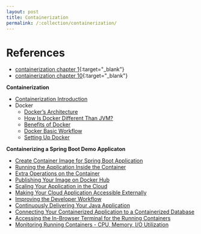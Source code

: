 ```yaml
---
layout: post
title: Containerization
permalink: /:collection/containerization/
---
```


# References
- [containerization chapter 1](https://dzone.com/refcardz/java-containerization?chapter=1){:target="_blank"}
- [containerization chapter 10](https://dzone.com/refcardz/java-containerization?chapter=10){:target="_blank"}

**Containerization**
- [Containerization Introduction](introduction)
- Docker
  - [Docker’s Architecture](docker/architecture)
  - [How Is Docker Different Than JVM?](docker/docker-vs-jvm)
  - [Benefits of Docker](docker/benefits)
  - [Docker Basic Workflow](docker/workflow)
  - [Setting Up Docker](docker/setup)

**Containerizing a Spring Boot Demo Applicaton**
- [Create Container Image for Spring Boot Application](docker/create-container-image)
- [Running the Application Inside the Container](docker/run-application-in-container)
- [Extra Operations on the Container](docker/extra-operations-on-container)
- [Publishing Your Image on Docker Hub](docker/publih-to-docker-hub)
- [Scaling Your Application in the Cloud](docker/scaling-in-cloud)
- [Making Your Cloud Application Accessible Externally](docker/make-application-accessible-externally)
- [Improving the Developer Workflow](docker/improve-developer-workflow)
- [Continuously Delivering Your Java Application](docker/continuos-deliver-application)
- [Connecting Your Containerized Application to a Containerized Database](docker/connect-to-containerized-db)
- [Accessing the In-Browser Terminal for the Running Containers](docker/in-browser-terminal)
- [Monitoring Running Containers - CPU, Memory, I/O Utilization](docker/monitoring-containers)
